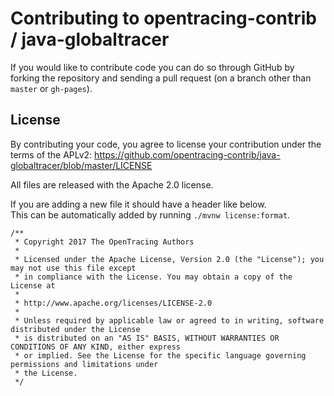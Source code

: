 # Contributing to opentracing-contrib / java-globaltracer

If you would like to contribute code you can do so through GitHub by forking the repository
and sending a pull request (on a branch other than `master` or `gh-pages`).


## License

By contributing your code, you agree to license your contribution under the terms of the APLv2:
https://github.com/opentracing-contrib/java-globaltracer/blob/master/LICENSE

All files are released with the Apache 2.0 license.

If you are adding a new file it should have a header like below.  
This can be automatically added by running `./mvnw license:format`.

```
/**
 * Copyright 2017 The OpenTracing Authors
 *
 * Licensed under the Apache License, Version 2.0 (the "License"); you may not use this file except
 * in compliance with the License. You may obtain a copy of the License at
 *
 * http://www.apache.org/licenses/LICENSE-2.0
 *
 * Unless required by applicable law or agreed to in writing, software distributed under the License
 * is distributed on an "AS IS" BASIS, WITHOUT WARRANTIES OR CONDITIONS OF ANY KIND, either express
 * or implied. See the License for the specific language governing permissions and limitations under
 * the License.
 */
 ```
